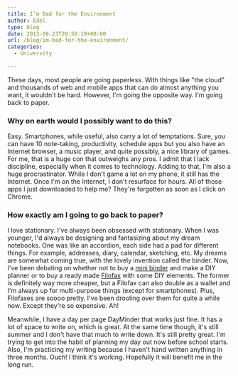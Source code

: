```yaml
---
title: I’m Bad for the Environment
author: Edel
type: blog
date: 2013-08-23T20:50:19+00:00
url: /blog/im-bad-for-the-environment/
categories:
  - University

---
```

These days, most people are going paperless. With things like "the cloud" and thousands of web and mobile apps that can do almost anything you want, it wouldn't be hard. However, I'm going the opposite way. I'm going back to paper.

### Why on earth would I possibly want to do this?

Easy. Smartphones, while useful, also carry a lot of temptations. Sure, you can have 10 note-taking, productivity, schedule apps but you also have an Internet browser, a music player, and quite possibly, a nice library of games. For me, that is a huge con that outweighs any pros. I admit that I lack discipline, especially when it comes to technology. Adding to that, I'm also a huge procrastinator. While I don't game a lot on my phone, it still has the Internet. Once I'm on the Internet, I don't resurface for hours. All of those apps I just downloaded to help me? They're forgotten as soon as I click on Chrome.

### How exactly am I going to go back to paper?

I love stationary. I've always been obsessed with stationary. When I was younger, I'd always be designing and fantasizing about my dream notebooks. One was like an accordion, each side had a pad for different things. For example, addresses, diary, calendar, sketching, etc. My dreams are somewhat coming true, with the lovely invention called the binder. Now, I've been debating on whether not to buy a [mini binder][1] and make a DIY planner or to buy a ready made [Filofax][2] with some DIY elements. The former is definitely way more cheaper, but a Filofax can also double as a wallet and I'm always up for multi-purpose things (except for smartphones). Plus, Filofaxes are soooo pretty. I've been drooling over them for quite a while now. Except they're so expensive. Ah!

Meanwhile, I have a day per page DayMinder that works just fine. It has a lot of space to write on, which is great. At the same time though, it's still summer and I don't have that much to write down. It's still pretty great. I'm trying to get into the habit of planning my day out now before school starts. Also, I'm practicing my writing because I haven't hand written anything in three months. Ouch! I think it's working. Hopefully it will benefit me in the long run.




 [1]: http://www.avery.ca/avery/en_ca/Products/Binders/Durable-Binders/Durable-Viewa-Mini-Binder-for-5_.5in-x-8_.5in-Pages_17116.htm
 [2]: http://filofaxusa.com